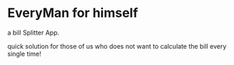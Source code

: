 # EveryMan for himself

a bill Splitter App.

quick solution for those of us who does not want to calculate the bill every single time!
